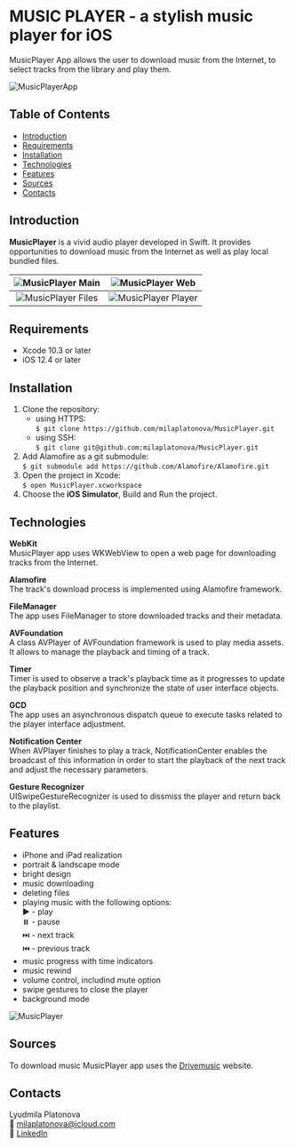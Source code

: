 # MUSIC PLAYER - a stylish music player for iOS
MusicPlayer App allows the user to download music from the Internet, to select tracks from the library and play them.  

![MusicPlayerApp](Demo/MusicPlayerApp.jpg)  
  
## Table of Contents
* [Introduction](#introduction)
* [Requirements](#requirements)
* [Installation](#installation)
* [Technologies](#technologies)
* [Features](#features)
* [Sources](#sources)
* [Contacts](#contacts)

## Introduction
**MusicPlayer** is a vivid audio player developed in Swift. It provides opportunities to download music from the Internet as well as play local bundled files.  

![MusicPlayer Main](Demo/MusicPlayerMain.png) | ![MusicPlayer Web](Demo/MusicPlayerWeb.png)
:-------------------------------------: | :-------------------------------------:
![MusicPlayer Files](Demo/MusicPlayerFiles.png) | ![MusicPlayer Player](Demo/MusicPlayerPlayer.png)

## Requirements
* Xcode 10.3 or later
* iOS 12.4 or later

## Installation
1. Clone the repository:  
   * using HTTPS:  
`$ git clone https://github.com/milaplatonova/MusicPlayer.git`
    * using SSH:  
`$ git clone git@github.com:milaplatonova/MusicPlayer.git`
1. Add Alamofire as a git submodule:  
`$ git submodule add https://github.com/Alamofire/Alamofire.git`
1. Open the project in Xcode:  
`$ open MusicPlayer.xcworkspace`
1. Choose the **iOS Simulator**, Build and Run the project.

## Technologies
**WebKit**  
MusicPlayer app uses WKWebView to open a web page for downloading tracks from the Internet.  
  
**Alamofire**  
The track's download process is implemented using Alamofire framework.  
  
**FileManager**  
The app uses FileManager to store downloaded tracks and their metadata.  
  
**AVFoundation**  
A class AVPlayer of AVFoundation framework is used to play media assets. It allows to manage the playback and timing of a track.  
  
**Timer**  
Timer is used to observe a track's playback time as it progresses to update the playback position and synchronize the state of user interface objects.  
  
**GCD**  
The app uses an asynchronous dispatch queue to execute tasks related to the player interface adjustment.  
  
**Notification Center**  
When AVPlayer finishes to play a track, NotificationCenter enables the broadcast of this information in order to start the playback of the next track and adjust the necessary parameters.  
  
**Gesture Recognizer**  
UISwipeGestureRecognizer is used to dissmiss the player and return back to the playlist.

## Features
* iPhone and iPad realization
* portrait & landscape mode
* bright design
* music downloading
* deleting files
* playing music with the following options:  
  :arrow_forward: - play  
  :pause_button: - pause  
  :next_track_button: - next track  
  :previous_track_button: - previous track  
* music progress with time indicators
* music rewind
* volume control, includind mute option
* swipe gestures to close the player
* background mode  
  
![MusicPlayer](Demo/MusicPlayer.gif)
  
## Sources
To download music MusicPlayer app uses the [Drivemusic](https://drivemusic.me) website.  
  
## Contacts
Lyudmila Platonova  
:email: milaplatonova@icloud.com  
:bust_in_silhouette: [LinkedIn](https://www.linkedin.com/in/lyudmilaplatonova/)
